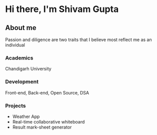 # Hi there, I'm Shivam Gupta
## About me
Passion and diligence are two traits that I believe most reflect me as an individual

### Academics
Chandigarh University

### Development
Front-end, Back-end, Open Source, DSA

### Projects

- Weather App
- Real-time collaborative whiteboard
- Result mark-sheet generator
